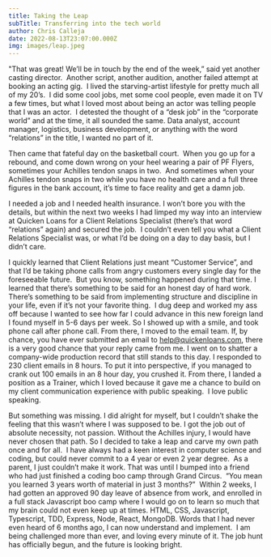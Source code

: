 ```yaml
---
title: Taking the Leap
subTitle: Transferring into the tech world
author: Chris Calleja
date: 2022-08-13T23:07:00.000Z
img: images/leap.jpeg
---
```

"That was great! We’ll be in touch by the end of the week,” said yet another casting director.  Another script, another audition, another failed attempt at booking an acting gig.  I lived the starving-artist lifestyle for pretty much all of my 20’s.  I did some cool jobs, met some cool people, even made it on TV a few times, but what I loved most about being an actor was telling people that I was an actor.  I detested the thought of a “desk job” in the “corporate world” and at the time, it all sounded the same. Data analyst, account manager, logistics, business development, or anything with the word “relations” in the title, I wanted no part of it.

Then came that fateful day on the basketball court.  When you go up for a rebound, and come down wrong on your heel wearing a pair of PF Flyers, sometimes your Achilles tendon snaps in two.  And sometimes when your Achilles tendon snaps in two while you have no health care and a full three figures in the bank account, it’s time to face reality and get a damn job.

I needed a job and I needed health insurance. I won’t bore you with the details, but within the next two weeks I had limped my way into an interview at Quicken Loans for a Client Relations Specialist (there’s that word “relations” again) and secured the job.  I couldn’t even tell you what a Client Relations Specialist was, or what I’d be doing on a day to day basis, but I didn’t care.

I quickly learned that Client Relations just meant “Customer Service”, and that I’d be taking phone calls from angry customers every single day for the foreseeable future.  But you know, something happened during that time. I learned that there’s something to be said for an honest day of hard work. There’s something to be said from implementing structure and discipline in your life, even if it’s not your favorite thing.  I dug deep and worked my ass off because I wanted to see how far I could advance in this new foreign land I found myself in 5-6 days per week. So I showed up with a smile, and took phone call after phone call. From there, I moved to the email team. If, by chance, you have ever submitted an email to [help@quickenloans.com](mailto:help@quickenloans.com), there is a very good chance that your reply came from me. I went on to shatter a company-wide production record that still stands to this day. I responded to 230 client emails in 8 hours. To put it into perspective, if you managed to crank out 100 emails in an 8 hour day, you crushed it. From there, I landed a position as a Trainer, which I loved because it gave me a chance to build on my client communication experience with public speaking.  I love public speaking.

But something was missing. I did alright for myself, but I couldn’t shake the feeling that this wasn’t where I was supposed to be. I got the job out of absolute necessity, not passion. Without the Achilles injury, I would have never chosen that path. So I decided to take a leap and carve my own path once and for all.  I have always had a keen interest in computer science and coding, but could never commit to a 4 year or even 2 year degree.  As a parent, I just couldn’t make it work. That was until I bumped into a friend who had just finished a coding boo camp through Grand Circus.  “You mean you learned 3 years worth of material in just 3 months?”  Within 2 weeks, I had gotten an approved 90 day leave of absence from work, and enrolled in a full stack Javascript boo camp where I would go on to learn so much that my brain could not even keep up at times. HTML, CSS, Javascript, Typescript, TDD, Express, Node, React, MongoDB. Words that I had never even heard of 6 months ago, I can now understand and implement.  I am being challenged more than ever, and loving every minute of it. The job hunt has officially begun, and the future is looking bright.